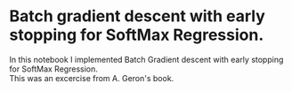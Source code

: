 # Batch gradient descent with early stopping for SoftMax Regression.  
In this notebook I implemented Batch Gradient descent with early stopping  
for SoftMax Regression.  
This was an excercise from A. Geron's book.
